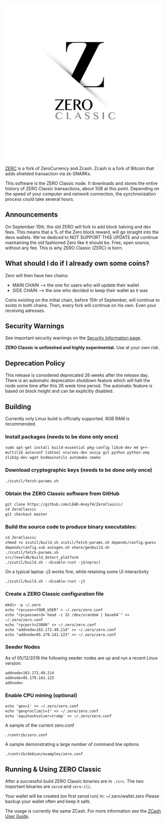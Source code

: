 
![Alt text](https://github.com/LEAD-Anoy74/ZeroClassic/blob/master/art/zero_icon.png?raw=true "ZeroClassic")

[ZERC](https://github.com/LEAD-Anoy74/ZeroClassic) is a fork of ZeroCurrency and Zcash.
Zcash is a fork of Bitcoin that adds shielded transaction via zk-SNARKs.

This software is the ZERO Classic node. It downloads and stores the entire history of ZERO Classic transactions, about 1GB at this point.
Depending on the speed of your computer and network connection, the synchronization process could take several hours.

Announcements
-----------------
On September 15th, the old ZERO will fork to add block halving and dev fees. This means that a % of the Zero block reward, will go straight into the devs wallets. We've dediced to NOT SUPPORT THIS UPDATE and continue maintaining the old fashioned Zero like it should be. Free, open source, without any fee. This is why ZERO Classic (ZERC) is born.

What should I do if I already own some coins?
-----------------
Zero will then have two chains:
- MAIN CHAIN --> the one for users who will update their wallet
- SIDE CHAIN --> the one who decided to keep their wallet as it was

Coins existing on the initial chain, before 15th of September, will continue to exists in both chains. Then, every fork will continue on his own. Even your receiving adresses.

Security Warnings
-----------------
See important security warnings on the
[Security Information page](https://z.cash/support/security/).

**ZERO Classic is unfinished and highly experimental.** Use at your own risk.

Deprecation Policy
------------------
This release is considered deprecated 26 weeks after the release day. There
is an automatic deprecation shutdown feature which will halt the node some
time after this 26 week time period. The automatic feature is based on block
height and can be explicitly disabled.

Building
--------
Currently only Linux build is officially supported.  8GB RAM is recommended.

### Install packages (needs to be done only once)
```
sudo apt-get install build-essential pkg-config libc6-dev m4 g++-multilib autoconf libtool ncurses-dev unzip git python python-zmq   zlib1g-dev wget bsdmainutils automake cmake
```

### Download cryptographic keys (needs to be done only once)
```
./zcutil/fetch-params.sh
```

### Obtain the ZERO Classic software from GitHub
```
git clone https://github.com/LEAD-Anoy74/ZeroClassic/
cd ZeroClassic
git checkout master
```

### Build the source code to produce binary executables:
```
cd ZeroClassic
chmod +x zcutil/build.sh zcutil/fetch-params.sh depends/config.guess depends/config.sub autogen.sh share/genbuild.sh 
./zcutil/fetch-params.sh
src/leveldb/build_detect_platform
./zcutil/build.sh --disable-rust -j$(nproc)
```
On a typical laptop -j3 works fine, while retaining some UI interactivity
```
./zcutil/build.sh --disable-rust -j3
```

### Create a ZERO Classic configuration file
```
mkdir -p ~/.zero
echo "rpcuser=YOUR_USER" > ~/.zero/zero.conf
echo "rpcpassword=`head -c 32 /dev/urandom | base64`" >> ~/.zero/zero.conf
echo "rpcport=23800" >> ~/.zero/zero.conf
echo "addnode=163.172.49.214" >> ~/.zero/zero.conf
echo "addnode=95.179.141.123" >> ~/.zero/zero.conf
```

### Seeder Nodes
As of 05/12/2018 the following seeder nodes are up and run a recent Linux version:
```
addnode=163.172.49.214
addnode=95.179.141.123
addnode=
```

### Enable CPU mining (optional)
```
echo 'gen=1' >> ~/.zero/zero.conf
echo "genproclimit=1" >> ~/.zero/zero.conf
echo 'equihashsolver=tromp' >> ~/.zero/zero.conf
```

A sample of the current zero.conf
```
./contrib/zero.conf
```
A sample demonstrating a large number of command line options
```
./contrib/debian/examples/zero.conf
```

Running & Using ZERO Classic
--------------------
After a successful build ZERO Classic binaries are in `./src`. The two important binaries are `zerod` and `zero-cli`.

Your wallet will be created (on first zerod run) in: ~/.zero/wallet.zero
Please backup your wallet often and keep it safe.

The usage is currently the same ZCash. For more information see the [ZCash User Guide](https://github.com/zcash/zcash/wiki/1.0-User-Guide#running-zcash).
